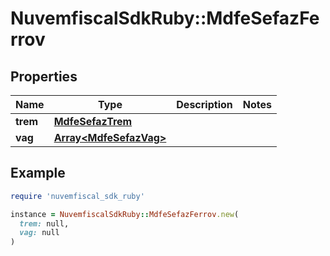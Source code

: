 # NuvemfiscalSdkRuby::MdfeSefazFerrov

## Properties

| Name | Type | Description | Notes |
| ---- | ---- | ----------- | ----- |
| **trem** | [**MdfeSefazTrem**](MdfeSefazTrem.md) |  |  |
| **vag** | [**Array&lt;MdfeSefazVag&gt;**](MdfeSefazVag.md) |  |  |

## Example

```ruby
require 'nuvemfiscal_sdk_ruby'

instance = NuvemfiscalSdkRuby::MdfeSefazFerrov.new(
  trem: null,
  vag: null
)
```

